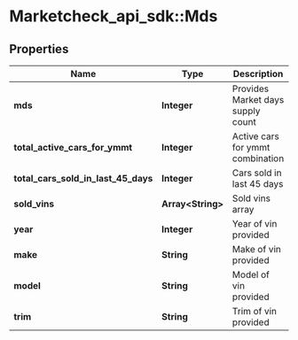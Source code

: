 # Marketcheck_api_sdk::Mds

## Properties
Name | Type | Description | Notes
------------ | ------------- | ------------- | -------------
**mds** | **Integer** | Provides Market days supply count | [optional] 
**total_active_cars_for_ymmt** | **Integer** | Active cars for ymmt combination | [optional] 
**total_cars_sold_in_last_45_days** | **Integer** | Cars sold in last 45 days | [optional] 
**sold_vins** | **Array&lt;String&gt;** | Sold vins array | [optional] 
**year** | **Integer** | Year of vin provided | [optional] 
**make** | **String** | Make of vin provided | [optional] 
**model** | **String** | Model of vin provided | [optional] 
**trim** | **String** | Trim of vin provided | [optional] 


